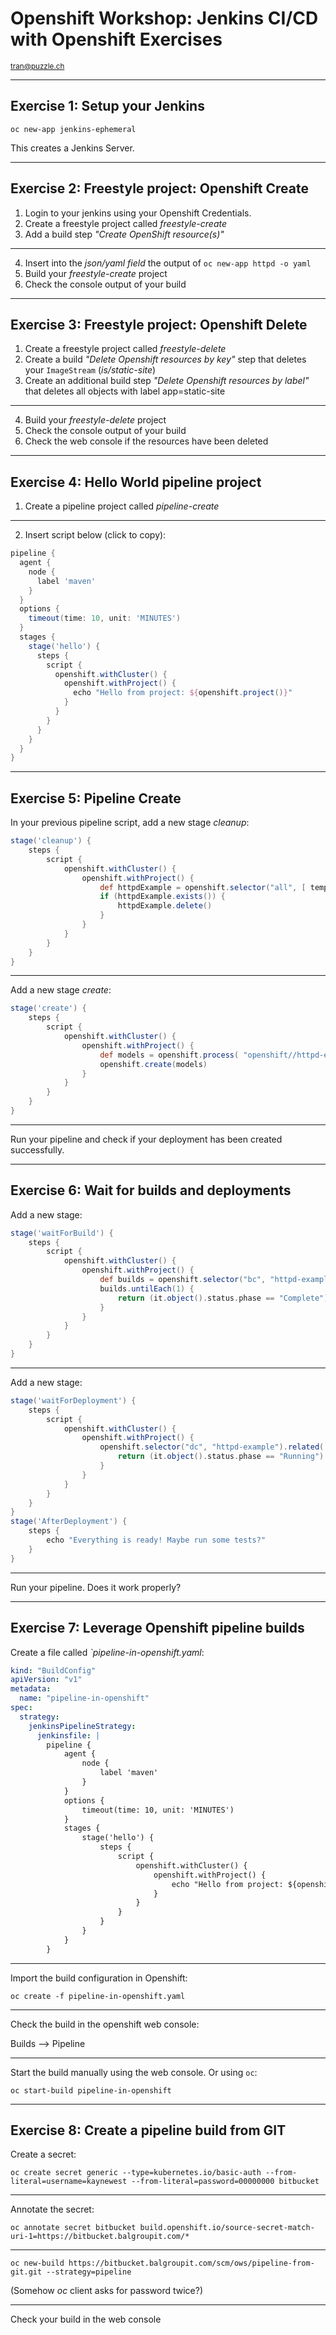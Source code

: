 # Openshift Workshop: Jenkins CI/CD with Openshift Exercises

<small>tran@puzzle.ch</small>

<!-- .slide: class="master01" -->

---

## Exercise 1: Setup your Jenkins

`oc new-app jenkins-ephemeral`

This creates a Jenkins Server.

---

## Exercise 2: Freestyle project: Openshift Create

1. Login to your jenkins using your Openshift Credentials.
2. Create a freestyle project called *freestyle-create*
3. Add a build step *"Create OpenShift resource(s)"*

----

4. Insert into the *json/yaml field* the output of `oc new-app httpd -o yaml`
5. Build your *freestyle-create* project
6. Check the console output of your build

---

## Exercise 3: Freestyle project: Openshift Delete

1. Create a freestyle project called *freestyle-delete*
2. Create a build *"Delete Openshift resources by key"* step that deletes your `ImageStream` (*is/static-site*)
3. Create an additional build step *"Delete Openshift resources by label"* that deletes all objects with label app=static-site

----

4. Build your *freestyle-delete* project
5. Check the console output of your build
6. Check the web console if the resources have been deleted

---

## Exercise 4: Hello World pipeline project

1. Create a pipeline project called *pipeline-create*

----

2. Insert script below (click to copy):

```groovy
pipeline {
  agent {
    node {
      label 'maven' 
    }
  }
  options {
    timeout(time: 10, unit: 'MINUTES') 
  }
  stages {
    stage('hello') {
      steps {
        script {
          openshift.withCluster() {
            openshift.withProject() {
              echo "Hello from project: ${openshift.project()}"
            }
          }
        }
      }
    }
  }
}
```
---

## Exercise 5: Pipeline Create

In your previous pipeline script,
add a new stage *cleanup*:

```groovy
stage('cleanup') {
    steps {
        script {
            openshift.withCluster() {
                openshift.withProject() {
                    def httpdExample = openshift.selector("all", [ template : 'httpd-example' ])
                    if (httpdExample.exists()) {
                        httpdExample.delete()
                    }
                }
            }
        }
    }
}
```
----

Add a new stage *create*:

```groovy
stage('create') {
    steps {
        script {
            openshift.withCluster() {
                openshift.withProject() {
                    def models = openshift.process( "openshift//httpd-example")
                    openshift.create(models)
                }
            }
        }
    }
}
```

----

Run your pipeline and check if your deployment has been created successfully.

---

## Exercise 6: Wait for builds and deployments

Add a new stage:

```groovy
stage('waitForBuild') {
    steps {
        script {
            openshift.withCluster() {
                openshift.withProject() {
                    def builds = openshift.selector("bc", "httpd-example").related('builds')
                    builds.untilEach(1) {
                        return (it.object().status.phase == "Complete")
                    }
                }
            }
        }
    }
}
```

----

Add a new stage:

```groovy
stage('waitForDeployment') {
    steps {
        script {
            openshift.withCluster() {
                openshift.withProject() {
                    openshift.selector("dc", "httpd-example").related('pods').untilEach(1) {
                        return (it.object().status.phase == "Running")
                    }
                }
            }
        }
    }
}
stage('AfterDeployment') {
    steps {
        echo "Everything is ready! Maybe run some tests?"
    }
}
```

----

Run your pipeline. Does it work properly?

---

## Exercise 7: Leverage Openshift pipeline builds

Create a file called *`pipeline-in-openshift.yaml*:

```yaml
kind: "BuildConfig"
apiVersion: "v1"
metadata:
  name: "pipeline-in-openshift"
spec:
  strategy:
    jenkinsPipelineStrategy:
      jenkinsfile: |
        pipeline {
            agent {
                node {
                    label 'maven' 
                }
            }
            options {
                timeout(time: 10, unit: 'MINUTES') 
            }
            stages {
                stage('hello') {
                    steps {
                        script {
                            openshift.withCluster() {
                                openshift.withProject() {
                                    echo "Hello from project: ${openshift.project()}"
                                }
                            }
                        }
                    }
                }
            }
        }
```

----

Import the build configuration in Openshift:

`oc create -f pipeline-in-openshift.yaml`

----

Check the build in the openshift web console:

Builds --> Pipeline

----

Start the build manually using the web console. Or using `oc`:

`oc start-build pipeline-in-openshift`

---

## Exercise 8: Create a pipeline build from GIT

Create a secret:

`oc create secret generic --type=kubernetes.io/basic-auth --from-literal=username=kaynewest --from-literal=password=00000000 bitbucket`

----

Annotate the secret:

`oc annotate secret bitbucket build.openshift.io/source-secret-match-uri-1=https://bitbucket.balgroupit.com/*`

----

`oc new-build https://bitbucket.balgroupit.com/scm/ows/pipeline-from-git.git --strategy=pipeline`

(Somehow *oc* client asks for password twice?)

----

Check your build in the web console
